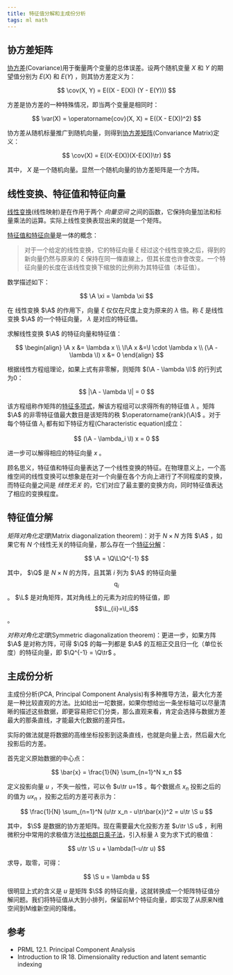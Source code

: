 ```yaml
---
title: 特征值分解和主成份分析
tags: ml math
---
```


$\newcommand{\cov}{\operatorname{cov}}
\newcommand{\var}{\operatorname{var}}
\newcommand{\A}{\mathbf{A}}
\newcommand{\L}{\mathbf{\Lambda}}
\newcommand{\l}{\mathbf{\lambda}}
\newcommand{\I}{\mathbf{I}}
\newcommand{\S}{\mathbf{S}}
\newcommand{\Q}{\mathbf{Q}}$

## 协方差矩阵

[协方差](http://en.wikipedia.org/wiki/Covariance)(Covariance)用于衡量两个变量的总体误差。设两个随机变量 $X$ 和 $Y$ 的期望值分别为  $E(X)$ 和 $E(Y)$ ，则其协方差定义为：

$$
\cov(X, Y) = E((X - E(X)) (Y - E(Y)))
$$

方差是协方差的一种特殊情况，即当两个变量是相同时：

$$
\var(X) = \operatorname{cov}(X, X) = E((X - E(X))^2)
$$

协方差从随机标量推广到随机向量，则得到[协方差矩阵](http://en.wikipedia.org/wiki/Covariance_matrix)(Convariance Matrix)定义：

$$
\cov(X) = E((X-E(X))(X-E(X))\tr)
$$

其中， $X$ 是一个随机向量。显然一个随机向量的协方差矩阵是一个方阵。

## 线性变换、特征值和特征向量

[线性变换](https://en.wikipedia.org/wiki/Linear_map)(线性映射)是在作用于两个 *向量空间* 之间的函数，它保持向量加法和标量乘法的运算。实际上线性变换表现出来的就是一个矩阵。

[特征值和特征向量](https://en.wikipedia.org/wiki/Eigenvalues_and_eigenvectors)是一体的概念：

> 对于一个给定的线性变换，它的特征向量  $\xi$  经过这个线性变换之后，得到的新向量仍然与原来的  $\xi$  保持在同一條直線上，但其长度也许會改变。一个特征向量的长度在该线性变换下缩放的比例称为其特征值（本征值）。

数学描述如下：

$$
\A \xi = \lambda \xi
$$

在 线性变换 $\A$  的作用下，向量 $\xi$  仅仅在尺度上变为原来的  $\lambda$ 倍。称  $\xi$  是线性变换 $\A$  的一个特征向量， $\lambda$ 是对应的特征值。

求解线性变换 $\A$ 的特征向量和特征值：

$$
\begin{align}
\A x &= \lambda x \\
\I\A x &=\I \cdot \lambda x \\
(\A - \lambda \I) x &= 0
\end{align}
$$

<!-- Ax = λx  ⇒ I·Ax = I·λx ⇒ Ax = (λI)x ⇒ (A - λI)x = 0 -->

根据线性方程组理论，如果上式有非零解，则矩阵  $(\A - \lambda \I)$  的行列式为0：

$$
|\A - \lambda \I| = 0
$$

该方程组称作矩阵的[特征多项式](http://en.wikipedia.org/wiki/Characteristic_polynomial)，解该方程组可以求得所有的特征值 $\lambda$ 。矩阵 $\A$ 的非零特征值最大数目是该矩阵的秩 $\operatorname{rank}(\A)$ 。对于每个特征值 $\lambda_i$ 都有如下特征方程(Characteristic equation)成立：

$$
(\A - \lambda_i \I) x  = 0
$$

进一步可以解得相应的特征向量 $x$ 。

顾名思义，特征值和特征向量表达了一个线性变换的特征。在物理意义上，一个高维空间的线性变换可以想象是在对一个向量在各个方向上进行了不同程度的变换，而特征向量之间是 *线性无关* 的，它们对应了最主要的变换方向，同时特征值表达了相应的变换程度。

## 特征值分解

*矩阵对角化定理*(Matrix diagonalization theorem)：对于 $N \times N$ 方阵 $\A$ ，如果它有 $N$ 个线性无关的特征向量，那么存在一个[特征分解](http://en.wikipedia.org/wiki/Eigendecomposition_of_a_matrix)：

$$
\A = \Q\L\Q^{-1}
$$

其中， $\Q$ 是 $N \times N$ 的方阵，且其第 $i$ 列为 $\A$ 的特征向量 $$\mathrm{q}_i$$ 。 $\L$ 是对角矩阵，其对角线上的元素为对应的特征值，即 $$\L_{ii}=\l_i$$ 。

*对称对角化定理*(Symmetric diagonalization theorem)：更进一步，如果方阵 $\A$ 是对称方阵，可得 $\Q$ 的每一列都是 $\A$ 的互相正交且归一化（单位长度）的特征向量，即  $\Q^{-1} = \Q\tr$ 。

## 主成份分析

主成份分析(PCA, Principal Component Analysis)有多种推导方法，最大化方差是一种比较直观的方法。比如给出一坨数据，如果你想给出一条坐标轴可以尽量清晰的描述这些数据，即更容易把它们分类，那么直观来看，肯定会选择与数据方差最大的那条直线，才能最大化数据的差异性。

实际的做法就是将数据的高维坐标投影到这条直线，也就是向量上去，然后最大化投影后的方差。

首先定义原始数据的中心点：

$$
\bar{x} = \frac{1}{N} \sum_{n=1}^N x_n
$$

定义投影向量 $u$ ，不失一般性，可以令 $u\tr u=1$ 。每个数据点 $x_n$ 投影之后的的值为 $u x_n$ ，投影之后的方差可表示为：

$$
\frac{1}{N} \sum_{n=1}^N (u\tr x_n - u\tr\bar{x})^2 = u\tr \S u
$$

其中， $\S$ 是数据的协方差矩阵。现在需要最大化投影方差  $u\tr \S u$ ，利用微积分中常用的求极值方法[拉格朗日乘子法](http://en.wikipedia.org/wiki/Lagrange_multiplier)，引入标量 $\lambda$ 变为求下式的极值：

$$
u\tr \S u + \lambda(1-u\tr u)
$$

求导，取零，可得：

$$
\S u = \lambda u
$$

很明显上式的含义是 $u$ 是矩阵 $\S$ 的特征向量，这就转换成一个矩阵特征值分解问题。我们将特征值从大到小排列，保留前M个特征向量，即实现了从原来N维空间到M维新空间的降维。

## 参考

- PRML 12.1. Principal Component Analysis
- Introduction to IR 18. Dimensionality reduction and latent semantic indexing
